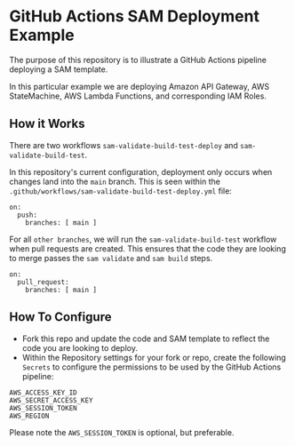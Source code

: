 # GitHub Actions SAM Deployment Example
The purpose of this repository is to illustrate a GitHub Actions pipeline deploying a SAM template.

In this particular example we are deploying Amazon API Gateway, AWS StateMachine, AWS Lambda Functions, and corresponding IAM Roles.

## How it Works

There are two workflows `sam-validate-build-test-deploy` and `sam-validate-build-test`.

In this repository's current configuration, deployment only occurs when changes land into the `main` branch. This is seen within the `.github/workflows/sam-validate-build-test-deploy.yml` file:
```
on:
  push:
    branches: [ main ]
```

For all `other branches`, we will run the `sam-validate-build-test` workflow when pull requests are created. This ensures that the code they are looking to merge passes the `sam validate` and `sam build` steps.
```
on:
  pull_request:
    branches: [ main ]
```

## How To Configure
* Fork this repo and update the code and SAM template to reflect the code you are looking to deploy.
* Within the Repository settings for your fork or repo, create the following `Secrets` to configure the permissions to be used by the GitHub Actions pipeline:
```
AWS_ACCESS_KEY_ID
AWS_SECRET_ACCESS_KEY
AWS_SESSION_TOKEN
AWS_REGION
```

Please note the `AWS_SESSION_TOKEN` is optional, but preferable.
